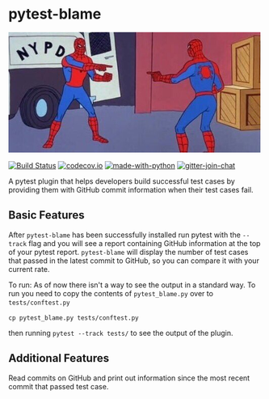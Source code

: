 # pytest-blame

![logo](.github/temp-blame-icon.jpg "alt-text")

[![Build Status](https://api.travis-ci.com/inTestiGator/pytest-blame.svg?branch=master)](
https://travis-ci.com/inTestiGator/pytest-blame)
[![codecov.io](http://codecov.io/github/inTestiGator/pytest-blame/coverage.svg?branch=master)](
http://codecov.io/github/inTestiGator/pytest-blame?branch=master)
[![made-with-python](http://img.shields.io/badge/Made%20with-Python-blue.svg)](
https://www.python.org/)
[![gitter-join-chat](https://badges.gitter.im/Join%20Chat.svg)](https://gitter.im/pytest-blame/community)

A pytest plugin that helps developers build successful test cases by providing
them with GitHub commit information when their test cases fail.

## Basic Features

After `pytest-blame` has been successfully installed run pytest with
the `--track` flag and you will see a report containing GitHub information at
the top of your pytest report. `pytest-blame` will display the number of test
cases that passed in the latest commit to GitHub, so you can compare it with your
current rate.

To run:
As of now there isn't a way to see the output in a standard way.
To run you need to copy the contents of `pytest_blame.py` over to `tests/conftest.py`

```
cp pytest_blame.py tests/conftest.py
```

then running `pytest --track tests/` to see the output of the plugin.

## Additional Features

Read commits on GitHub and print out information since the most recent commit
that passed test case.
